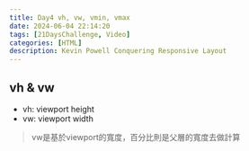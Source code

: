 ```yaml
---
title: Day4 vh, vw, vmin, vmax
date: 2024-06-04 22:14:20
tags: [21DaysChallenge, Video]
categories: [HTML]
description: Kevin Powell Conquering Responsive Layout
---
```

## vh & vw
* vh: viewport height
* vw: viewport width

> vw是基於viewport的寬度，百分比則是父層的寬度去做計算